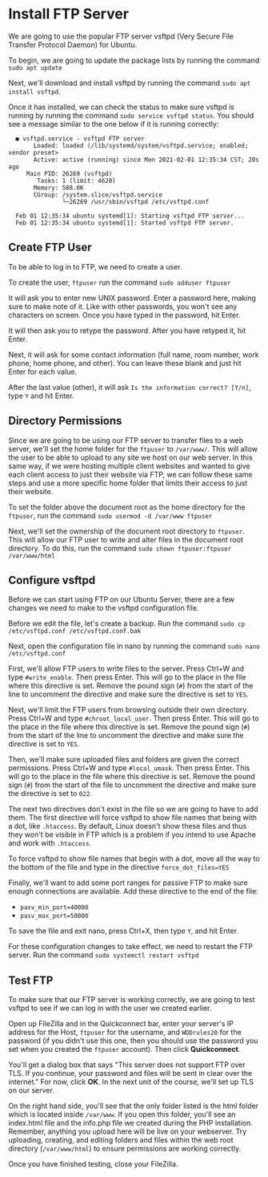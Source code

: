 # Install FTP Server

We are going to use the popular FTP server vsftpd (Very Secure File Transfer Protocol Daemon) for Ubuntu.

To begin, we are going to update the package lists by running the command `sudo apt update`

Next, we'll download and install vsftpd by running the command `sudo apt install vsftpd`.

Once it has installed, we can check the status to make sure vsftpd is running by running the command `sudo service vsftpd status`.  You should see a message similar to the one below if it is running correctly:

```shell
  ● vsftpd.service - vsftpd FTP server
       Loaded: loaded (/lib/systemd/system/vsftpd.service; enabled; vendor preset>
       Active: active (running) since Mon 2021-02-01 12:35:34 CST; 20s ago
     Main PID: 26269 (vsftpd)
        Tasks: 1 (limit: 4620)
       Memory: 588.0K
       CGroup: /system.slice/vsftpd.service
               └─26269 /usr/sbin/vsftpd /etc/vsftpd.conf

  Feb 01 12:35:34 ubuntu systemd[1]: Starting vsftpd FTP server...
  Feb 01 12:35:34 ubuntu systemd[1]: Started vsftpd FTP server.
```

## Create FTP User

To be able to log in to FTP, we need to create a user.

To create the user, `ftpuser` run the command `sudo adduser ftpuser`

It will ask you to enter new UNIX password.  Enter a password here, making sure to make note of it.  Like with other passwords, you won't see any characters on screen.  Once you have typed in the password, hit Enter.

It will then ask you to retype the password.  After you have retyped it, hit Enter.

Next, it will ask for some contact information (full name, room number, work phone, home phone, and other). You can leave these blank and just hit Enter for each value.

After the last value (other), it will ask `Is the information correct? [Y/n]`, type `Y` and hit Enter.

## Directory Permissions

Since we are going to be using our FTP server to transfer files to a web server, we'll set the home folder for the `ftpuser` to `/var/www/`.  This will allow the user to be able to upload to any site we host on our web server.  In this same way, if we were hosting multiple client websites and wanted to give each client access to just their website via FTP, we can follow these same steps and use a more specific home folder that limits their access to just their website.

To set the folder above the document root as the home directory for the `ftpuser`, run the command `sudo usermod -d /var/www ftpuser`

Next, we'll set the ownership of the document root directory to `ftpuser`.  This will allow our FTP user to  write and alter files in the document root directory.  To do this, run the command `sudo chown ftpuser:ftpuser /var/www/html`

## Configure vsftpd

Before we can start using FTP on our Ubuntu Server, there are a few changes we need to make to the vsftpd configuration file.

Before we edit the file, let's create a backup.  Run the command `sudo cp /etc/vsftpd.conf /etc/vsftpd.conf.bak`

Next, open the configuration file in nano by running the command `sudo nano /etc/vsftpd.conf`

First, we'll allow FTP users to write files to the server. Press Ctrl+W and type `#write_enable`.  Then press Enter.  This will go to the place in the file where this directive is set.  Remove the pound sign (`#`) from the start of the line to uncomment the directive and make sure the directive is set to `YES`.

Next, we'll limit the FTP users from browsing outside their own directory.  Press Ctrl+W and type `#chroot_local_user`.  Then press Enter.  This will go to the place in the file where this directive is set.  Remove the pound sign (`#`) from the start of the line to uncomment the directive and make sure the directive is set to `YES`.

Then, we'll make sure uploaded files and folders are given the correct permissions. Press Ctrl+W and type `#local_umask`.  Then press Enter.  This will go to the place in the file where this directive is set.  Remove the pound sign (`#`) from the start of the file to uncomment the directive and make sure the directive is set to `022`.

The next two directives don't exist in the file so we are going to have to add them.  The first directive will force vsftpd to show file names that being with a dot, like `.htaccess`.  By default, Linux doesn't show these files and thus they won't be visible in FTP which is a problem if you intend to use Apache and work with `.htaccess`.

To force vsftpd to show file names that begin with a dot, move all the way to the bottom of the file and type in the directive `force_dot_files=YES`

Finally, we'll want to add some port ranges for passive FTP to make sure enough connections are available. Add these directive to the end of the file:  
  - `pasv_min_port=40000`  
  - `pasv_max_port=50000`

To save the file and exit nano, press Ctrl+X, then type `Y`, and hit Enter.

For these configuration changes to take effect, we need to restart the FTP server.  Run the command `sudo systemctl restart vsftpd`

## Test FTP

To make sure that our FTP server is working correctly, we are going to test vsftpd to see if we can log in with the user we created earlier.

Open up FileZilla and in the Quickconnect bar, enter your server's IP address for the Host, `ftpuser` for the username, and `WDDrules20` for the password (if you didn't use this one, then you should use the password you set when you created the `ftpuser` account).  Then click __Quickconnect__.

You'll get a dialog box that says "This server does not support FTP over TLS.  If you continue, your password and files will be sent in clear over the internet."  For now, click __OK__.  In the next unit of the course, we'll set up TLS on our server.

On the right hand side, you'll see that the only folder listed is the html folder which is located inside `/var/www`.  If you open this folder, you'll see an index.html file and the info.php file we created during the PHP installation.  Remember, anything you upload here will be live on your webserver.  Try uploading, creating, and editing folders and files within the web root directory (`/var/www/html`) to ensure permissions are working correctly.

Once you have finished testing, close your FileZilla.